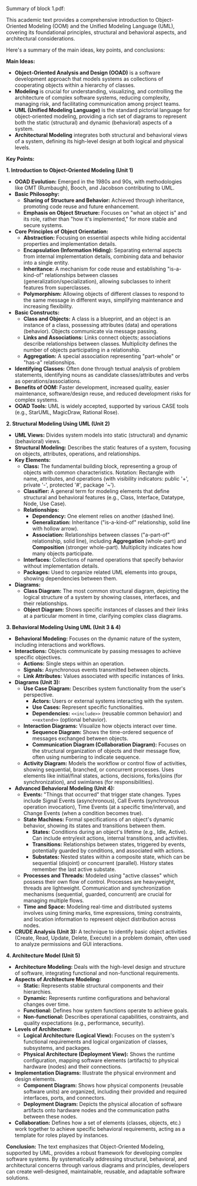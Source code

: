 Summary of block 1.pdf:

This academic text provides a comprehensive introduction to Object-Oriented Modeling (OOM) and the Unified Modeling Language (UML), covering its foundational principles, structural and behavioral aspects, and architectural considerations.

Here's a summary of the main ideas, key points, and conclusions:

**Main Ideas:**
*   **Object-Oriented Analysis and Design (OOAD)** is a software development approach that models systems as collections of cooperating objects within a hierarchy of classes.
*   **Modeling** is crucial for understanding, visualizing, and controlling the architecture of complex software systems, reducing complexity, managing risk, and facilitating communication among project teams.
*   **UML (Unified Modeling Language)** is the standard pictorial language for object-oriented modeling, providing a rich set of diagrams to represent both the static (structural) and dynamic (behavioral) aspects of a system.
*   **Architectural Modeling** integrates both structural and behavioral views of a system, defining its high-level design at both logical and physical levels.

**Key Points:**

**1. Introduction to Object-Oriented Modeling (Unit 1)**
*   **OOAD Evolution:** Emerged in the 1980s and 90s, with methodologies like OMT (Rumbaugh), Booch, and Jacobson contributing to UML.
*   **Basic Philosophy:**
    *   **Sharing of Structure and Behavior:** Achieved through inheritance, promoting code reuse and future enhancement.
    *   **Emphasis on Object Structure:** Focuses on "what an object is" and its role, rather than "how it's implemented," for more stable and secure systems.
*   **Core Principles of Object Orientation:**
    *   **Abstraction:** Focusing on essential aspects while hiding accidental properties and implementation details.
    *   **Encapsulation (Information Hiding):** Separating external aspects from internal implementation details, combining data and behavior into a single entity.
    *   **Inheritance:** A mechanism for code reuse and establishing "is-a-kind-of" relationships between classes (generalization/specialization), allowing subclasses to inherit features from superclasses.
    *   **Polymorphism:** Allowing objects of different classes to respond to the same message in different ways, simplifying maintenance and increasing flexibility.
*   **Basic Constructs:**
    *   **Class and Objects:** A class is a blueprint, and an object is an instance of a class, possessing attributes (data) and operations (behavior). Objects communicate via message passing.
    *   **Links and Associations:** Links connect objects; associations describe relationships between classes. Multiplicity defines the number of objects participating in a relationship.
    *   **Aggregation:** A special association representing "part-whole" or "has-a" relationships.
*   **Identifying Classes:** Often done through textual analysis of problem statements, identifying nouns as candidate classes/attributes and verbs as operations/associations.
*   **Benefits of OOM:** Faster development, increased quality, easier maintenance, software/design reuse, and reduced development risks for complex systems.
*   **OOAD Tools:** UML is widely accepted, supported by various CASE tools (e.g., StarUML, MagicDraw, Rational Rose).

**2. Structural Modeling Using UML (Unit 2)**
*   **UML Views:** Divides system models into static (structural) and dynamic (behavioral) views.
*   **Structural Modeling:** Describes the static features of a system, focusing on objects, attributes, operations, and relationships.
*   **Key Elements:**
    *   **Class:** The fundamental building block, representing a group of objects with common characteristics. Notation: Rectangle with name, attributes, and operations (with visibility indicators: public '+', private '-', protected '#', package '~').
    *   **Classifier:** A general term for modeling elements that define structural and behavioral features (e.g., Class, Interface, Datatype, Node, Use Case).
    *   **Relationships:**
        *   **Dependency:** One element relies on another (dashed line).
        *   **Generalization:** Inheritance ("is-a-kind-of" relationship, solid line with hollow arrow).
        *   **Association:** Relationships between classes ("a-part-of" relationship, solid line), including **Aggregation** (whole-part) and **Composition** (stronger whole-part). Multiplicity indicates how many objects participate.
    *   **Interfaces:** Collections of named operations that specify behavior without implementation details.
    *   **Packages:** Used to organize related UML elements into groups, showing dependencies between them.
*   **Diagrams:**
    *   **Class Diagram:** The most common structural diagram, depicting the logical structure of a system by showing classes, interfaces, and their relationships.
    *   **Object Diagram:** Shows specific instances of classes and their links at a particular moment in time, clarifying complex class diagrams.

**3. Behavioral Modeling Using UML (Unit 3 & 4)**
*   **Behavioral Modeling:** Focuses on the dynamic nature of the system, including interactions and workflows.
*   **Interactions:** Objects communicate by passing messages to achieve specific objectives.
    *   **Actions:** Single steps within an operation.
    *   **Signals:** Asynchronous events transmitted between objects.
    *   **Link Attributes:** Values associated with specific instances of links.
*   **Diagrams (Unit 3):**
    *   **Use Case Diagram:** Describes system functionality from the user's perspective.
        *   **Actors:** Users or external systems interacting with the system.
        *   **Use Cases:** Represent specific functionalities.
        *   **Dependencies:** `<<include>>` (reusable common behavior) and `<<extend>>` (optional behavior).
    *   **Interaction Diagrams:** Visualize how objects interact over time.
        *   **Sequence Diagram:** Shows the time-ordered sequence of messages exchanged between objects.
        *   **Communication Diagram (Collaboration Diagram):** Focuses on the structural organization of objects and their message flow, often using numbering to indicate sequence.
    *   **Activity Diagram:** Models the workflow or control flow of activities, showing sequential, branched, or concurrent processes. Uses elements like initial/final states, actions, decisions, forks/joins (for synchronization), and swimlanes (for responsibilities).
*   **Advanced Behavioral Modeling (Unit 4):**
    *   **Events:** "Things that occurred" that trigger state changes. Types include Signal Events (asynchronous), Call Events (synchronous operation invocation), Time Events (at a specific time/interval), and Change Events (when a condition becomes true).
    *   **State Machines:** Formal specifications of an object's dynamic behavior, showing its states and transitions between them.
        *   **States:** Conditions during an object's lifetime (e.g., Idle, Active). Can include entry/exit actions, internal transitions, and activities.
        *   **Transitions:** Relationships between states, triggered by events, potentially guarded by conditions, and associated with actions.
        *   **Substates:** Nested states within a composite state, which can be sequential (disjoint) or concurrent (parallel). History states remember the last active substate.
    *   **Processes and Threads:** Modeled using "active classes" which possess their own flow of control. Processes are heavyweight, threads are lightweight. Communication and synchronization mechanisms (sequential, guarded, concurrent) are crucial for managing multiple flows.
    *   **Time and Space:** Modeling real-time and distributed systems involves using timing marks, time expressions, timing constraints, and location information to represent object distribution across nodes.
*   **CRUDE Analysis (Unit 3):** A technique to identify basic object activities (Create, Read, Update, Delete, Execute) in a problem domain, often used to analyze permissions and GUI interactions.

**4. Architecture Model (Unit 5)**
*   **Architecture Modeling:** Deals with the high-level design and structure of software, integrating functional and non-functional requirements.
*   **Aspects of Architecture Modeling:**
    *   **Static:** Represents stable structural components and their hierarchies.
    *   **Dynamic:** Represents runtime configurations and behavioral changes over time.
    *   **Functional:** Defines how system functions operate to achieve goals.
    *   **Non-functional:** Describes operational capabilities, constraints, and quality expectations (e.g., performance, security).
*   **Levels of Architecture:**
    *   **Logical Architecture (Logical View):** Focuses on the system's functional requirements and logical organization of classes, subsystems, and packages.
    *   **Physical Architecture (Deployment View):** Shows the runtime configuration, mapping software elements (artifacts) to physical hardware (nodes) and their connections.
*   **Implementation Diagrams:** Illustrate the physical environment and design elements.
    *   **Component Diagram:** Shows how physical components (reusable software units) are organized, including their provided and required interfaces, ports, and connectors.
    *   **Deployment Diagram:** Depicts the physical allocation of software artifacts onto hardware nodes and the communication paths between these nodes.
*   **Collaboration:** Defines how a set of elements (classes, objects, etc.) work together to achieve specific behavioral requirements, acting as a template for roles played by instances.

**Conclusion:**
The text emphasizes that Object-Oriented Modeling, supported by UML, provides a robust framework for developing complex software systems. By systematically addressing structural, behavioral, and architectural concerns through various diagrams and principles, developers can create well-designed, maintainable, reusable, and adaptable software solutions.